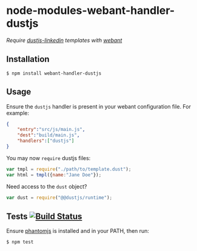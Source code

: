 # node-modules-webant-handler-dustjs

_Require [dustjs-linkedin](https://github.com/linkedin/dustjs) templates with [webant](https://github.com/theakman2/node-modules-webant)_

## Installation

    $ npm install webant-handler-dustjs

## Usage

Ensure the `dustjs` handler is present in your webant configuration file. For example:

````json
{
    "entry":"src/js/main.js",
    "dest":"build/main.js",
    "handlers":["dustjs"]
}
````

You may now `require` dustjs files:

````javascript
var tmpl = require("./path/to/template.dust");
var html = tmpl({name:"Jane Doe"});
````

Need access to the `dust` object?

```javascript
var dust = require("@@dustjs/runtime");
```

## Tests [![Build Status](https://travis-ci.org/theakman2/node-modules-webant-handler-dustjs.png?branch=master)](https://travis-ci.org/theakman2/node-modules-webant-handler-dustjs)

Ensure [phantomjs](http://phantomjs.org) is installed and in your PATH, then run:

    $ npm test